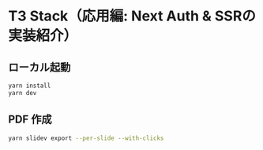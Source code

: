 # T3 Stack（応用編: Next Auth & SSRの実装紹介）

## ローカル起動

```bash
yarn install
yarn dev
```

## PDF 作成

```bash
yarn slidev export --per-slide --with-clicks
```
